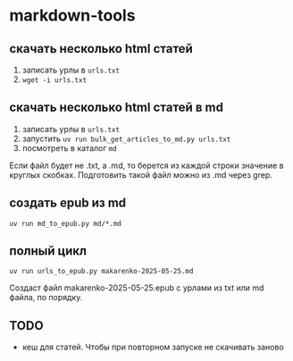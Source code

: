 # markdown-tools

## скачать несколько html статей

1. записать урлы в `urls.txt`
2. `wget -i urls.txt`

## скачать несколько html статей в md

1. записать урлы в `urls.txt`
2. запустить `uv run bulk_get_articles_to_md.py urls.txt`
3. посмотреть в каталог `md`

Если файл будет не .txt, а .md, то берется из каждой строки значение в круглых скобках.
Подготовить такой файл можно из .md через grep.

## создать epub из md

`uv run md_to_epub.py md/*.md`

## полный цикл

`uv run urls_to_epub.py makarenko-2025-05-25.md`

Создаст файл makarenko-2025-05-25.epub с урлами из txt или md файла, по порядку.

## TODO

- кеш для статей. Чтобы при повторном запуске не скачивать заново

